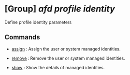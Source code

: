 # [Group] _afd profile identity_

Define profile identity parameters

## Commands

- [assign](/Commands/afd/profile/identity/_assign.md)
: Assign the user or system managed identities.

- [remove](/Commands/afd/profile/identity/_remove.md)
: Remove the user or system managed identities.

- [show](/Commands/afd/profile/identity/_show.md)
: Show the details of managed identities.
